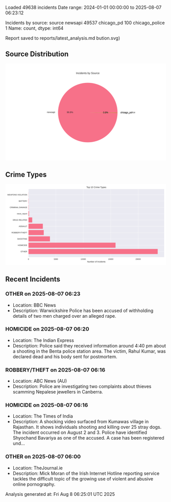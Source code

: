 
Loaded 49638 incidents
Date range: 2024-01-01 00:00:00 to 2025-08-07 06:23:12

Incidents by source:
source
newsapi           49537
chicago_pd          100
chicago_police        1
Name: count, dtype: int64

Report saved to reports/latest_analysis.md
bution.svg)

## Source Distribution
![Source Distribution](images/source_distribution.svg)

## Crime Types
![Crime Types](images/crime_types.svg)

## Recent Incidents

### OTHER on 2025-08-07 06:23
- Location: BBC News
- Description: Warwickshire Police has been accused of withholding details of two men charged over an alleged rape.


### HOMICIDE on 2025-08-07 06:20
- Location: The Indian Express
- Description: Police said they received information around 4:40 pm about a shooting in the Benta police station area. The victim, Rahul Kumar, was declared dead and his body sent for postmortem.


### ROBBERY/THEFT on 2025-08-07 06:16
- Location: ABC News (AU)
- Description: Police are investigating two complaints about thieves scamming Nepalese jewellers in Canberra.


### HOMICIDE on 2025-08-07 06:16
- Location: The Times of India
- Description: A shocking video surfaced from Kumawas village in Rajasthan. It shows individuals shooting and killing over 25 stray dogs. The incident occurred on August 2 and 3. Police have identified Shyochand Bavariya as one of the accused. A case has been registered und…


### OTHER on 2025-08-07 06:00
- Location: TheJournal.ie
- Description: Mick Moran of the Irish Internet Hotline reporting service tackles the difficult topic of the growing use of violent and abusive online pornography.

Analysis generated at: Fri Aug  8 06:25:01 UTC 2025
